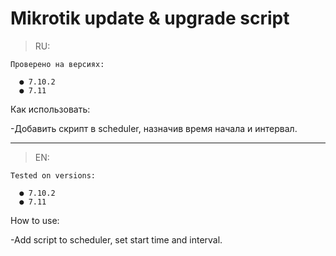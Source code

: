 # Mikrotik update & upgrade script

>RU:
```
Проверено на версиях: 

  ● 7.10.2
  ● 7.11
```
Как использовать:

-Добавить скрипт в scheduler, назначив время начала и интервал.
 ___
>EN:
```
Tested on versions:

  ● 7.10.2
  ● 7.11
```
How to use:

-Add script to scheduler, set start time and interval.
